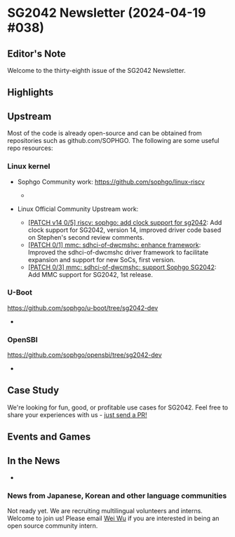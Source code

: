# SG2042 Newsletter (2024-04-19 #038)

## Editor's Note

Welcome to the thirty-eighth issue of the SG2042 Newsletter. 

## Highlights

## Upstream

Most of the code is already open-source and can be obtained from repositories such as github.com/SOPHGO. The following are some useful repo resources:

### Linux kernel

+ Sophgo Community work: https://github.com/sophgo/linux-riscv

  + 

+ Linux Official Community Upstream work:

  + [[PATCH v14 0/5] riscv: sophgo: add clock support for sg2042][lk-1]: Add clock support for SG2042, version 14, improved driver code based on Stephen's second review comments.
  + [[PATCH 0/1] mmc: sdhci-of-dwcmshc: enhance framework][lk-2]: Improved the sdhci-of-dwcmshc driver framework to facilitate expansion and support for new SoCs, first version.
  + [[PATCH 0/3] mmc: sdhci-of-dwcmshc: support Sophgo SG2042][lk-3]: Add MMC support for SG2042, 1st release.

[lk-1]: https://lore.kernel.org/linux-riscv/cover.1713164546.git.unicorn_wang@outlook.com/
[lk-2]: https://lore.kernel.org/linux-kernel/cover.1713257181.git.unicorn_wang@outlook.com/
[lk-3]: https://lore.kernel.org/linux-riscv/cover.1713258948.git.unicorn_wang@outlook.com/

### U-Boot

https://github.com/sophgo/u-boot/tree/sg2042-dev

+ 

### OpenSBI

https://github.com/sophgo/opensbi/tree/sg2042-dev

+ 

## Case Study

We're looking for fun, good, or profitable use cases for SG2042. Feel free to share your experiences with us - [just send a PR!](https://github.com/sophgocommunity/SG2042-Newsletter/pulls)

## Events and Games


## In the News

+ 

### News from Japanese, Korean and other language communities

Not ready yet. We are recruiting multilingual volunteers and interns. Welcome to join us! Please email [Wei Wu](mailto:wuwei2016@iscas.ac.cn) if you are interested in being an open source community intern.
